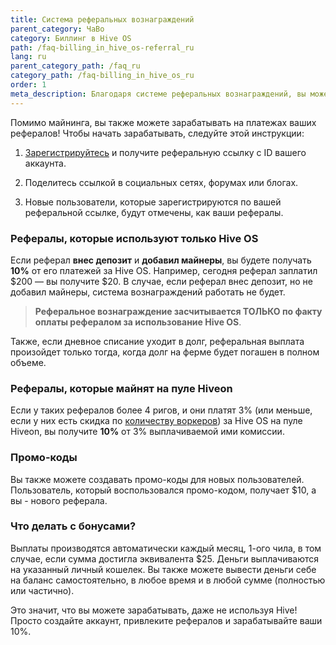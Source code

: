 ```yaml
---
title: Система реферальных вознаграждений
parent_category: ЧаВо
category: Биллинг в Hive OS
path: /faq-billing_in_hive_os-referral_ru
lang: ru
parent_category_path: /faq_ru
category_path: /faq-billing_in_hive_os_ru
order: 1
meta_description: Благодаря системе реферальных вознаграждений, вы можете зарабатывать с Hive OS, даже если вы не майните!
---
```


Помимо майнинга, вы также можете зарабатывать на платежах ваших рефералов! Чтобы начать зарабатывать, следуйте этой инструкции:

1. [Зарегистрируйтесь](https://the.hiveos.farm/register/) и получите реферальную ссылку с ID вашего аккаунта.

2. Поделитесь ссылкой в социальных сетях, форумах или блогах.

3. Новые пользователи, которые зарегистрируются по вашей реферальной ссылке, будут отмечены, как ваши рефералы.

### Рефералы, которые используют только Hive OS
Если реферал **внес депозит** и **добавил майнеры**, вы будете получать **10%** от его платежей за Hive OS. Например, сегодня реферал заплатил $200 — вы получите $20. В случае, если реферал внес депозит, но не добавил майнеры, система вознаграждений работать не будет.

>**Реферальное вознаграждение засчитывается ТОЛЬКО по факту оплаты рефералом за использование Hive OS**.

Также, если дневное списание уходит в долг, реферальная выплата произойдет только тогда, когда долг на ферме будет погашен в полном объеме.

### Рефералы, которые майнят на пуле Hiveon
Если у таких рефералов более 4 ригов, и они платят 3% (или меньше, если у них есть скидка по [количеству воркеров](https://hiveos.farm/faq-billing_in_hive_os-discounts_bonuses_ru)) за Hive OS на пуле Hiveon, вы получите **10%** от 3% выплачиваемой ими комиссии.

### Промо-коды
Вы также можете создавать промо-коды для новых пользователей. Пользователь, который воспользовался промо-кодом, получает $10, а вы - нового реферала.

### Что делать с бонусами?
Выплаты производятся автоматически каждый месяц, 1-ого чила, в том случае, если сумма достигла эквивалента $25. Деньги выплачиваются на указанный личный кошелек. Вы также можете вывести деньги себе на баланс самостоятельно, в любое время и в любой сумме (полностью или частично).

Это значит, что вы можете зарабатывать, даже не используя Hive! Просто создайте аккаунт, привлеките рефералов и зарабатывайте ваши 10%.
